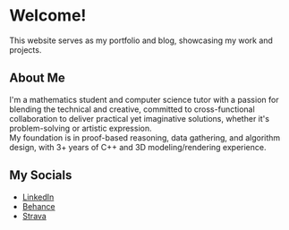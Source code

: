 # Welcome!
This website serves as my portfolio and blog, showcasing my work and projects.

## About Me
I'm a mathematics student and computer science tutor with a passion for blending the technical and creative, committed to cross-functional collaboration to deliver practical yet imaginative solutions, whether it's problem-solving or artistic expression.\
My foundation is in proof-based reasoning, data gathering, and algorithm design, with 3+ years of C++ and 3D modeling/rendering experience.

## My Socials
- [LinkedIn](https://www.linkedin.com/in/sagedurivage/)
- [Behance](https://www.behance.net/sagedurivage)
- [Strava](https://www.strava.com/athletes/42401937)
